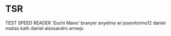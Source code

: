 # TSR
TEST SPEED READER
'Euchi Mano'
branyer
anyelina
wi
josevitorino12
daniel
matias
kath 
daniel alessandro armejo
<html>
</html>
